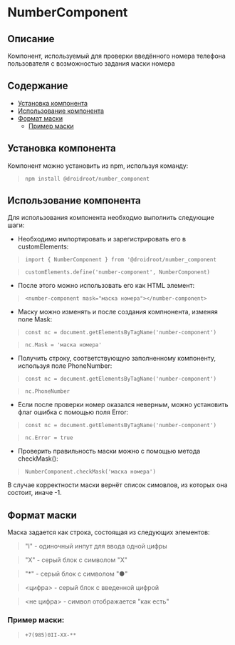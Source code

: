# NumberComponent

## Описание
Компонент, используемый для проверки введённого номера телефона пользователя с возможностью задания маски номера

## Содержание

- [Установка компонента](#установка-компонента)
- [Использование компонента](#использование-компонента)
- [Формат маски](#формат-маски)
	- [Пример маски](#пример-маски)

## Установка компонента
Компонент можно установить из npm, используя команду:
> ```npm install @droidroot/number_component```

## Использование компонента
Для использования компонента необходмо выполнить следующие шаги:

- Необходимо импортировать и зарегистрировать его в customElements:

> ```import { NumberComponent } from '@droidroot/number_component```

> ```customElements.define('number-component', NumberComponent)```

- После этого можно использовать его как HTML элемент:
> ```<number-component mask="маска номера"></number-component>```

- Маску можно изменять и после создания компнонента, изменяя поле Mask:
> ```const nc = document.getElementsByTagName('number-component')```

> ```nc.Mask = 'маска номера'```

- Получить строку, соответствующую заполненному компоненту, используя поле PhoneNumber:
> ```const nc = document.getElementsByTagName('number-component')```

> ```nc.PhoneNumber```

- Если после проверки номер оказался неверным, можно установить флаг ошибка с помощью поля Error:
> ```const nc = document.getElementsByTagName('number-component')```

> ```nc.Error = true```

- Проверить правильность маски можно с помощью метода checkMask():
> ```NumberComponent.checkMask('маска номера')```

В случае корректности маски вернёт список симовлов, из которых она состоит, иначе -1.

## Формат маски
Маска задается как строка, состоящая из следующих элементов:

> "I" - одиночный инпут для ввода одной цифры

> "X" - серый блок с символом "X"

> "*" - серый блок с символом "●"

> <цифра> - серый блок с введенной цифрой

> <не цифра> - символ отображается "как есть"

### Пример маски:
> ```+7(985)0II-XX-**```
